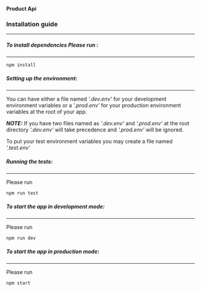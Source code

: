 **Product Api**

### Installation guide

----------
##### To install dependencies Please run :
----------
`npm install`

##### Setting up the environment:
----------
You can have either a file named *'.dev.env'* for your development environment variables or a *'.prod.env'* for your production environment variables at the root of your app.

***NOTE:*** If you have two files named as *'.dev.env'* and *'.prod.env'* at the root directory *'.dev.env'* will take precedence and *'.prod.env'* will be ignored.

To put your test environment variables you may create a file named *'.test.env'*

##### Running the tests:
----------
Please run

`npm run test`

##### To start the app in development mode:
----------
Please run

`npm run dev`

##### To start the app in production mode:
----------
Please run

`npm start`
